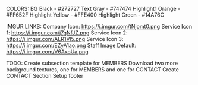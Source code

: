COLORS:
    BG Black - #272727
    Text Gray - #747474
    Highlight1 Orange - #FF652F
    Highlight Yellow - #FFE400
    Highlight Green - #14A76C

IMGUR LINKS:
    Company Icon: https://i.imgur.com/tNjomt0.png
    Service Icon 1: https://i.imgur.com/j7gNfJZ.png
    Service Icon 2: https://i.imgur.com/ALR1Vl5.png
    Service Icon 3: https://i.imgur.com/EZyA1ao.png
    Staff Image Default: https://i.imgur.com/V6AxoUa.png

TODO:
    Create subsection template for MEMBERS
    Download two more background textures, one for MEMBERS and one for CONTACT
    Create CONTACT Section
    Setup footer